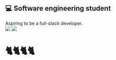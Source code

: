 ## 💻 Software engineering student
Aspiring to be a full-stack developer.
<br>
<img src="https://github-readme-stats.vercel.app/api?username=abrilxcx&show_icons=true"/>
<img src="https://github-readme-stats.vercel.app/api/top-langs?username=abrilxcx&layout=compact"/>
<br>
# 🐈🐈🐈🐈
